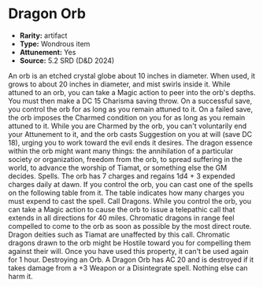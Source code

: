 
# Dragon Orb

* **Rarity:** artifact
* **Type:** Wondrous item
* **Attunement:** Yes
* **Source:** 5.2 SRD (D&D 2024)


An orb is an etched crystal globe about 10 inches in diameter. When used, it grows to about 20 inches in diameter, and mist swirls inside it. While attuned to an orb, you can take a Magic action to peer into the orb's depths. You must then make a DC 15 Charisma saving throw. On a successful save, you control the orb for as long as you remain attuned to it. On a failed save, the orb imposes the Charmed condition on you for as long as you remain attuned to it. While you are Charmed by the orb, you can't voluntarily end your Attunement to it, and the orb casts Suggestion on you at will (save DC 18), urging you to work toward the evil ends it desires. The dragon essence within the orb might want many things: the annihilation of a particular society or organization, freedom from the orb, to spread suffering in the world, to advance the worship of Tiamat, or something else the GM decides. Spells. The orb has 7 charges and regains 1d4 + 3 expended charges daily at dawn. If you control the orb, you can cast one of the spells on the following table from it. The table indicates how many charges you must expend to cast the spell. Call Dragons. While you control the orb, you can take a Magic action to cause the orb to issue a telepathic call that extends in all directions for 40 miles. Chromatic dragons in range feel compelled to come to the orb as soon as possible by the most direct route. Dragon deities such as Tiamat are unaffected by this call. Chromatic dragons drawn to the orb might be Hostile toward you for compelling them against their will. Once you have used this property, it can't be used again for 1 hour. Destroying an Orb. A Dragon Orb has AC 20 and is destroyed if it takes damage from a +3 Weapon or a Disintegrate spell. Nothing else can harm it.
